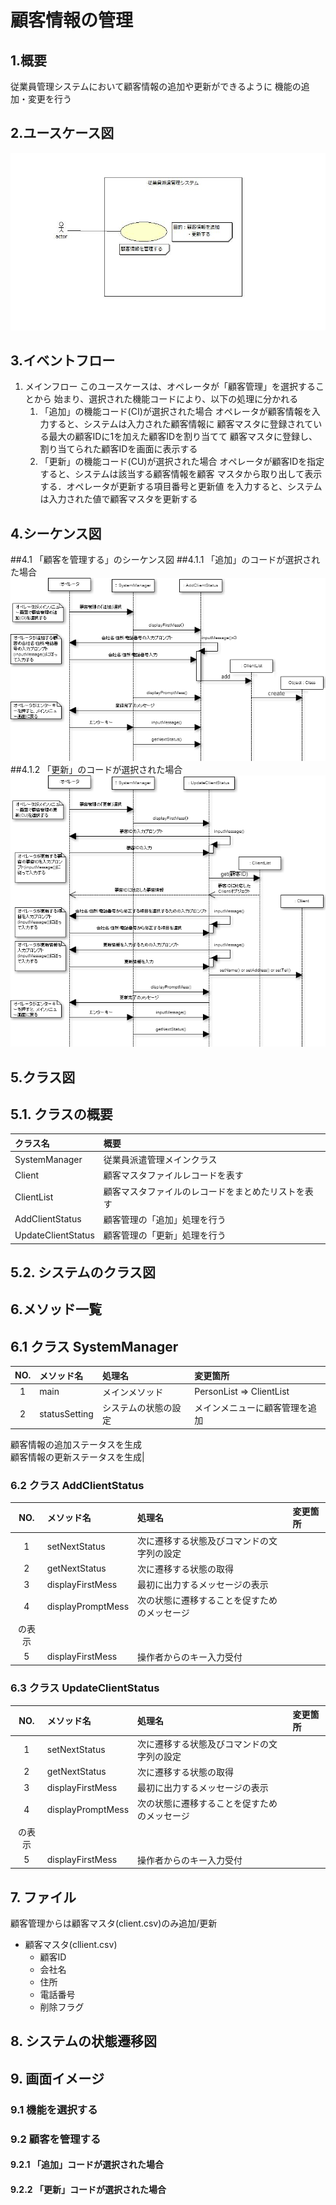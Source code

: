 # 顧客情報の管理

## 1.概要
従業員管理システムにおいて顧客情報の追加や更新ができるように
機能の追加・変更を行う

## 2.ユースケース図
![ユースケース図](jpg/ucd.jpg)

## 3.イベントフロー
1. メインフロー
このユースケースは、オペレータが「顧客管理」を選択することから
始まり、選択された機能コードにより、以下の処理に分かれる
	1. 「追加」の機能コード(CI)が選択された場合
	オペレータが顧客情報を入力すると、システムは入力された顧客情報に
	顧客マスタに登録されている最大の顧客IDに1を加えた顧客IDを割り当てて
	顧客マスタに登録し、割り当てられた顧客IDを画面に表示する
	1. 「更新」の機能コード(CU)が選択された場合
	オペレータが顧客IDを指定すると、システムは該当する顧客情報を顧客
	マスタから取り出して表示する．オペレータが更新する項目番号と更新値
	を入力すると、システムは入力された値で顧客マスタを更新する

## 4.シーケンス図
##4.1 「顧客を管理する」のシーケンス図
##4.1.1 「追加」のコードが選択された場合
![シーケンス図](png/sqd_add.png)
##4.1.2 「更新」のコードが選択された場合
![](png/sqd_update.png)
## 5.クラス図

## 5.1. クラスの概要
|クラス名|概要|
|:-------|:---|
|SystemManager|従業員派遣管理メインクラス|
|Client|顧客マスタファイルレコードを表す|
|ClientList|顧客マスタファイルのレコードをまとめたリストを表す|
|AddClientStatus|顧客管理の「追加」処理を行う|
|UpdateClientStatus|顧客管理の「更新」処理を行う|

## 5.2. システムのクラス図

## 6.メソッド一覧

## 6.1 クラス SystemManager
|NO.|メソッド名|処理名|変更箇所|
|:-:|:---------|:-----|:-------|
|1|main|メインメソッド|PersonList => ClientList|
|2|statusSetting|システムの状態の設定|メインメニューに顧客管理を追加<br />
顧客情報の追加ステータスを生成<br />
顧客情報の更新ステータスを生成|

### 6.2 クラス AddClientStatus
|NO.|メソッド名|処理名|変更箇所|
|:-:|:---------|:-----|:-------|
|1|setNextStatus|次に遷移する状態及びコマンドの文字列の設定| |
|2|getNextStatus|次に遷移する状態の取得| |
|3|displayFirstMess|最初に出力するメッセージの表示| |
|4|displayPromptMess|次の状態に遷移することを促すためのメッセージ<br />
の表示| |
|5|displayFirstMess|操作者からのキー入力受付| |

### 6.3 クラス UpdateClientStatus
|NO.|メソッド名|処理名|変更箇所|
|:-:|:---------|:-----|:-------|
|1|setNextStatus|次に遷移する状態及びコマンドの文字列の設定| |
|2|getNextStatus|次に遷移する状態の取得| |
|3|displayFirstMess|最初に出力するメッセージの表示| |
|4|displayPromptMess|次の状態に遷移することを促すためのメッセージ<br />
の表示| |
|5|displayFirstMess|操作者からのキー入力受付| |

## 7. ファイル
顧客管理からは顧客マスタ(client.csv)のみ追加/更新
- 顧客マスタ(cllient.csv)
	- 顧客ID
	- 会社名
	- 住所
	- 電話番号
	- 削除フラグ

## 8. システムの状態遷移図

## 9. 画面イメージ

### 9.1 機能を選択する

### 9.2 顧客を管理する

#### 9.2.1 「追加」コードが選択された場合

#### 9.2.2 「更新」コードが選択された場合
